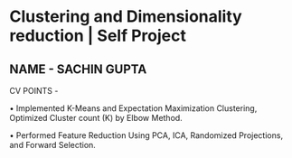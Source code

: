 # Clustering and Dimensionality reduction | Self Project

## NAME - SACHIN GUPTA

CV POINTS -

•	Implemented K-Means and Expectation Maximization Clustering, Optimized Cluster count (K) by Elbow Method.

•	Performed Feature Reduction Using PCA, ICA, Randomized Projections, and Forward Selection.
